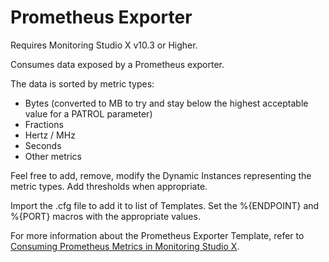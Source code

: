 Prometheus Exporter
===================

Requires Monitoring Studio X v10.3 or Higher.

Consumes data exposed by a Prometheus exporter.

The data is sorted by metric types:
* Bytes (converted to MB to try and stay below the highest acceptable value for a PATROL parameter)
* Fractions
* Hertz / MHz
* Seconds
* Other metrics

Feel free to add, remove, modify the Dynamic Instances representing the metric types.
Add thresholds when appropriate.

Import the .cfg file to add it to list of Templates.
Set the %{ENDPOINT} and %{PORT} macros with the appropriate values.

For more information about the Prometheus Exporter Template, refer to [Consuming Prometheus Metrics in Monitoring Studio X](https://www.sentrysoftware.com/library/swsyx/prometheus/consuming-prometheus-metrics-in-patrol.html).
